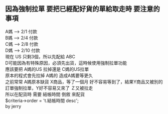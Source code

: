 
<h2>因為強制拉單 要把已經配好貨的單給取走時 要注意的事項</h2>
A媽 —> 2/1 付款<br />   
B媽 —> 2/4 付款<br />   
C媽 —> 2/8 付款<br />   
D媽 —> 2/10 付款<br />   
現在 US 只剩3個，所以先配給 ABC<br />   
D可能因為有特殊原因，必須先出貨，這時候使用強制拉單功能<br />   
應該要把 A媽的US 拉掉還是 C媽的US拉單<br />   
原本的程式會先拉掉 A媽的 造成A媽要等更久<br />   
之前常常 A媽原本缺貨 X商品，等了一個月 好不容易等到了，結果Y商品又被別的訂單強制拉單，Y好不容易又來了 Ｚ又被拉走<br />   
所以在配貨時 需要 結帳時間 倒敘 來配貨<br />
$criteria->order = 't.結帳時間 desc';<br />     
by jerry<br />     
